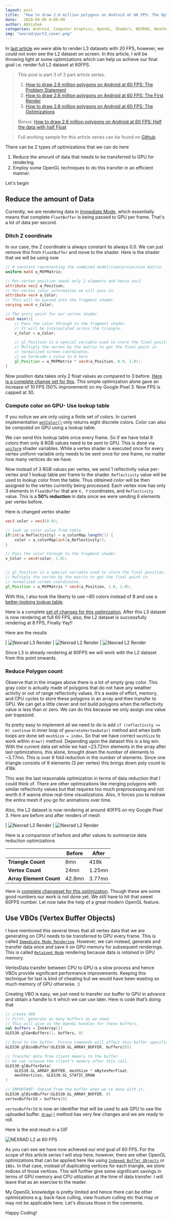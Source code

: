 ```yaml
---
layout: post
title:  "How to draw 2.6 million polygons on Android at 60 FPS: The Optimizations"
date:   2020-09-06 8:00:00
author: Abhishek
categories: Android, Computer Graphics, OpenGL, Shaders, NEXRAD, Weather Visualization, Rendering, 3D, Optimizations
img: "nexrad/part3_cover.png"
---
```


In [last article]({{site.url}}/draw-2.6-million-polygons-at-60fps-first-render) we were able to render L3 datasets with 20 FPS, however, we could not even see the L2 dataset on screen. In this article, I will be throwing light at some optimizations which can help us achieve our final goal i.e. render full L2 dataset at 60FPS.

> This post is part 3 of 3 part article series.
> 1. [How to draw 2.6 million polygons on Android at 60 FPS: The Problem Statement]({{site.url}}/draw-2.6-million-polygons-at-60fps-android)
> 2. [How to draw 2.6 million polygons on Android at 60 FPS: The First Render]({{site.url}}/draw-2.6-million-polygons-at-60fps-first-render)
> 3. [How to draw 2.6 million polygons on Android at 60 FPS: The Optimizations]({{site.url}}/draw-2.6-million-polygons-at-60fps-optimize)

> Bonus: [How to draw 2.6 million polygons on Android at 60 FPS: Half the data with half Float]({{site.url}}/draw-2.6-million-polygons-at-60fps-half-float)

> Full working sample for this article series can be found on [Github](https://github.com/abhishekBansal/nexrad-render/tree/master)

There can be 2 types of optimizations that we can do here 
1. Reduce the amount of data that needs to be transferred to GPU for rendering.
2. Employ some OpenGL techniques to do this transfer in an efficient manner.

Let's begin

## Reduce the amount of Data
Currently, we are rendering data in [Immediate Mode](https://en.wikipedia.org/wiki/Immediate_mode_(computer_graphics)), which essentially means that complete `FloatBuffer` is being passed to GPU per frame. That's a lot of data per second. 

### Ditch Z coordinate
In our case, the Z coordinate is always constant its always 0.0. We can just remove this from `FloatBuffer` and move to the shader. Here is the shader that we will be using now
```glsl
// A constant representing the combined model/view/projection matrix.
uniform mat4 u_MVPMatrix;

// Per-vertex position needs only 2 elements and hence vec2
attribute vec2 a_Position;
// Per-vertex color information we will pass in.
attribute vec4 a_Color;
// This will be passed into the fragment shader.
varying vec4 v_Color;

// The entry point for our vertex shader.
void main(){
    // Pass the color through to the fragment shader.
    // It will be interpolated across the triangle.
    v_Color = a_Color;

    // gl_Position is a special variable used to store the final position.
    // Multiply the vertex by the matrix to get the final point in
    // normalized screen coordinates.
    // we hardcode z value to 0 here
    gl_Position = u_MVPMatrix * vec4(a_Position, 0.0, 1.0);
}
```
Now position data takes only 2 float values as compared to 3 before. [Here is a complete change set for this](https://github.com/abhishekBansal/nexrad-render/pull/3/files). This simple optimization alone gave an increase of 10 FPS (50% improvement) on my Google Pixel 3. Now FPS is capped at 30.


### Compute color on GPU- Use lookup table
If you notice we are only using a finite set of colors. In current implementation [`getColor()`](https://github.com/abhishekBansal/nexrad-render/blob/first_l3_render/app/src/main/java/dev/abhishekbansal/nexrad/layers/ReflectivityLayer.kt#L238) only returns eight discrete colors. Color can also be computed on GPU using a lookup table.

We can send this lookup table once every frame. So if we have total 8 colors then only 8 RGB values need to be sent to GPU. This is done via [`uniform`](https://www.lighthouse3d.com/tutorials/glsl-tutorial/uniform-variables/) shader variables. While a vertex shader is executed once for every vertex uniform variable only needs to be sent once for one frame, no matter how many vertices do we have.

Now instead of 3 RGB values per vertex, we send 1 reflectivity value per-vertex and 1 lookup table per frame to the shader. `Reflectivity` value will be used to *lookup* color from the table. Thus obtained color will be then assigned to the vertex currently being processed. Each vertex now has only 3 elements in `FloatBuffer` that are `X, Y` coordinates, and `Reflectivity` value. This is a **50% reduction** in data since we were sending 6 elements per vertex before.

Here is changed vertex shader
```glsl
vec3 color = vec3(0.0);

// look up color value from table
if(int(a_Reflectivity) < u_colorMap.length()) {
    color = u_colorMap[int(a_Reflectivity)];
}

// Pass the color through to the fragment shader.
v_Color = vec4(color, 1.0);


// gl_Position is a special variable used to store the final position.
// Multiply the vertex by the matrix to get the final point in
// normalized screen coordinates.
gl_Position = u_MVPMatrix * vec4(a_Position, 1.0, 1.0);
```

With this, I also took the liberty to use ~80 colors instead of 8 and use a [better-looking lookup table](https://github.com/abhishekBansal/nexrad-render/blob/reduce_data_transfer/app/src/main/java/dev/abhishekbansal/nexrad/models/ColorMaps.kt).

Here is a complete [set of changes for this optimization](https://github.com/abhishekBansal/nexrad-render/pull/4/files). After this L3 dataset is now rendering at full 60 FPS, also, the L2 dataset is successfully rendering at 8 FPS, Finally Yay!! 

Here are the results

| ![Nexrad L3 Render](/assets/images/nexrad/l3_60fps_1.png) | ![Nexrad L2 Render](/assets/images/nexrad/l2_8fps1.png) | ![Nexrad L2 Render](/assets/images/nexrad/l2_8fps_2.png)

Since L3 is already rendering at 60FPS we will work with the L2 dataset from this point onwards.

### Reduce Polygon count
Observe that in the images above there is a lot of empty gray color. This gray color is actually made of polygons that do not have any weather activity or out of range reflectivity values. It’s a waste of effort, memory, and CPU cycles to store these polygons in an array and then transfer to GPU. We can get a little clever and not build polygons when the reflectivity value is less than or zero. We can do this because we only assign one value per trapezoid.

Its pretty easy to implement all we need to do is add `if (reflectivity <= 0) continue` in inner loop of `generateVertexData()` method and when both loops are done set `meshSize = index`. So that we have correct `meshSize` to work within `draw()` method. Depending upon the dataset this is a big win. With the current data set while we had ~23.72mn elements in the array after last optimizations, this alone, brought down the number of elements to ~3.77mn. This is over 6 fold reduction in the number of elements. Since one triangle consists of 9 elements (3 per vertex) this brings down poly count to 418k.

This was the last reasonable optimization in terms of data reduction that I could think of. There are other optimizations like merging polygons with similar reflectivity values but that requires too much preprocessing and not worth it if wanna show real-time visualizations. Also, it forces you to redraw the entire mesh if you go for animations over time.

Also, the L2 dataset is now rendering at around 40FPS on my Google Pixel 3. Here are before and after renders of mesh

| ![Nexrad L2 Render](/assets/images/nexrad/l2_mesh_reduction_before.png) | ![Nexrad L2 Render](/assets/images/nexrad/l2_mesh_reduction_after.png) 

Here is a comparison of before and after values to summarize data reduction optimizations

|  |**Before**|**After**
|---|---|---|
**Triangle Count**|8mn|418k|
**Vertex Count**|24mn|1.25mn|
**Array Element Count**|42.8mn|3.77mn|

Here is [complete changeset for this optimization](https://github.com/abhishekBansal/nexrad-render/pull/6/files). Though these are some good numbers our work is not done yet. We still have to hit that sweet 60FPS number. Let now take the help of a great modern OpenGL feature.

## Use VBOs (Vertex Buffer Objects)

I have mentioned this several times that all vertex data that we are generating on CPU needs to be transferred to GPU every frame. This is called [`Immediate Mode Rendering`](https://en.wikipedia.org/wiki/Immediate_mode_(computer_graphics)). However, we can instead, generate and transfer data once and save it on GPU memory for subsequent renderings. This is called [`Retained Mode`](https://en.wikipedia.org/wiki/Retained_mode) rendering because data is *retained* in GPU memory.

VertexData transfer between CPU to GPU is a slow process and hence VBOs provide significant performance improvements. Keeping this technique for last is kind of cheating but we would have been wasting so much memory of GPU otherwise. :)

Creating VBO is easy, we just need to transfer our buffer to GPU in advance and obtain a handle to it which we can use later.
Here is code that’s doing that

```kotlin
// create VBO
// First, generate as many buffers as we need.
// This will give us the OpenGL handles for these buffers.
val buffers = IntArray(1)
GLES30.glGenBuffers(1, buffers, 0)

// Bind to the buffer. Future commands will affect this buffer specifically.
GLES30.glBindBuffer(GLES30.GL_ARRAY_BUFFER, buffers[0])

// Transfer data from client memory to the buffer.
// We can release the client’s memory after this call.
GLES30.glBufferData(
    GLES30.GL_ARRAY_BUFFER, meshSize * mBytesPerFloat,
    meshVertices, GLES30.GL_STATIC_DRAW
)

// IMPORTANT: Unbind from the buffer when we're done with it.
GLES30.glBindBuffer(GLES30.GL_ARRAY_BUFFER, 0)
vertexBufferId = buffers[0]
```

`vertexBufferId` is now an identifier that will be used to ask GPU to use the uploaded buffer. [`draw()`](https://github.com/abhishekBansal/nexrad-render/pull/7/files#diff-b7680b5c0b8795852d728418f05598a4R101) method has very few changes and we are ready to roll.

Here is the end result in a GIF

![NEXRAD L2 at 60 FPS](/assets/images/nexrad/nexrad-final-animation.gif)

As you can see we have now achieved our end goal of 60 FPS. For the scope of this article series I will stop here, however, there are other OpenGL optimizations that can be applied here like using [`Indexed Buffer Objects`](https://www.learnopengles.com/tag/index-buffer-object) or `IBOs`. In that case, instead of duplicating vertices for each triangle, we store indices of those vertices. This will further give some significant savings in terms of GPU memory and CPU utilization at the time of data transfer. I will leave that as an exercise to the reader. 

My OpenGL knowledge is pretty limited and hence there can be other optimizations e.g. back-face culling, view frustum culling etc that may or may not be applicable here. Let's discuss those in the comments.

Happy Coding!